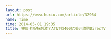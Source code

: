 ```yaml
---
layout: post
url: https://www.huxiu.com/article/32964
name: Time
time: 2014-05-01 19:35
title: 被康卡斯特刺激？AT&T拟400亿美元收购DirecTV
---
```

